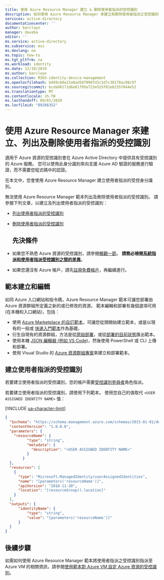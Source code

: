 ```yaml
---
title: 使用 Azure Resource Manager 建立 & 刪除使用者指派的受控識別
description: 如何使用 Azure Resource Manager 來建立和刪除使用者指派之受控識別的逐步指示。
services: active-directory
documentationcenter: ''
author: barclayn
manager: daveba
editor: ''
ms.service: active-directory
ms.subservice: msi
ms.devlang: na
ms.topic: how-to
ms.tgt_pltfrm: na
ms.workload: identity
ms.date: 12/10/2019
ms.author: barclayn
ms.collection: M365-identity-device-management
ms.openlocfilehash: bd49c60a23a0ad58f0907d3c1d7c38178ac08c97
ms.sourcegitcommit: bcda98171d6e81795e723e525f81e6235f044e52
ms.translationtype: MT
ms.contentlocale: zh-TW
ms.lasthandoff: 09/01/2020
ms.locfileid: "89266352"
---
```

# <a name="create-list-and-delete-a-user-assigned-managed-identity-using-azure-resource-manager"></a>使用 Azure Resource Manager 來建立、列出及刪除使用者指派的受控識別


適用于 Azure 資源的受控識別會在 Azure Active Directory 中提供具有受控識別的 Azure 服務。 您可以使用此身分識別來向支援 Azure AD 驗證的服務進行驗證，而不需要您程式碼中的認證。 

在本文中，您會使用 Azure Resource Manager 建立使用者指派的受控身分識別。

無法使用 Azure Resource Manager 範本列出及刪除使用者指派的受控識別。  請參閱下列文章，以建立及列出使用者指派的受控識別：

- [列出使用者指派的受控識別](how-to-manage-ua-identity-cli.md#list-user-assigned-managed-identities)
- [刪除使用者指派的受控識別](how-to-manage-ua-identity-cli.md#delete-a-user-assigned-managed-identity)
  ## <a name="prerequisites"></a>先決條件

- 如果您不熟悉 Azure 資源的受控識別，請參閱[概觀一節](overview.md)。 **請務必檢閱[系統指派和使用者指派受控識別之間的差異](overview.md#managed-identity-types)**。
- 如果您還沒有 Azure 帳戶，請先[註冊免費帳戶](https://azure.microsoft.com/free/)，再繼續進行。

## <a name="template-creation-and-editing"></a>範本建立和編輯

如同 Azure 入口網站和指令碼，Azure Resource Manager 範本可讓您部署由 Azure 資源群組所定義之新的或已修改的資源。 範本編輯和部署有幾個選項可用 (在本機和入口網站)，包括：

- 使用 [Azure Marketplace 的自訂範本](../../azure-resource-manager/templates/deploy-portal.md#deploy-resources-from-custom-template)，可讓您從頭開始建立範本，或是以現有的一般或 [快速入門範本](https://azure.microsoft.com/documentation/templates/)作為基礎。
- 衍生自現有的資源群組，方法是從[原始部署](../../azure-resource-manager/management/manage-resource-groups-portal.md#export-resource-groups-to-templates)，或從[部署的目前狀態](../../azure-resource-manager/management/manage-resource-groups-portal.md#export-resource-groups-to-templates)匯出範本。
- 使用本機 [JSON 編輯器 (例如 VS Code)](../../azure-resource-manager/templates/quickstart-create-templates-use-the-portal.md)，然後使用 PowerShell 或 CLI 上傳和部署。
- 使用 Visual Studio 的 [Azure 資源群組專案](../../azure-resource-manager/templates/create-visual-studio-deployment-project.md)來建立和部署範本。 

## <a name="create-a-user-assigned-managed-identity"></a>建立使用者指派的受控識別 

若要建立使用者指派的受控識別，您的帳戶需要[受控識別參與者](../../role-based-access-control/built-in-roles.md#managed-identity-contributor)角色指派。

若要建立使用者指派的受控識別，請使用下列範本。 使用您自己的值取代 `<USER ASSIGNED IDENTITY NAME>` 值：

[!INCLUDE [ua-character-limit](~/includes/managed-identity-ua-character-limits.md)]

```json
{
  "$schema": "https://schema.management.azure.com/schemas/2015-01-01/deploymentTemplate.json#",
  "contentVersion": "1.0.0.0",
  "parameters": {
    "resourceName": {
          "type": "string",
          "metadata": {
            "description": "<USER ASSIGNED IDENTITY NAME>"
          }
        }
  },
  "resources": [
    {
      "type": "Microsoft.ManagedIdentity/userAssignedIdentities",
      "name": "[parameters('resourceName')]",
      "apiVersion": "2018-11-30",
      "location": "[resourceGroup().location]"
    }
  ],
  "outputs": {
      "identityName": {
          "type": "string",
          "value": "[parameters('resourceName')]"
      }
  }
}
```
## <a name="next-steps"></a>後續步驟

如需如何使用 Azure Resource Manager 範本將使用者指派之受控識別指派至 Azure VM 的相關資訊，請參閱[使用範本對 Azure VM 設定 Azure 資源的受控識別](qs-configure-template-windows-vm.md)。


